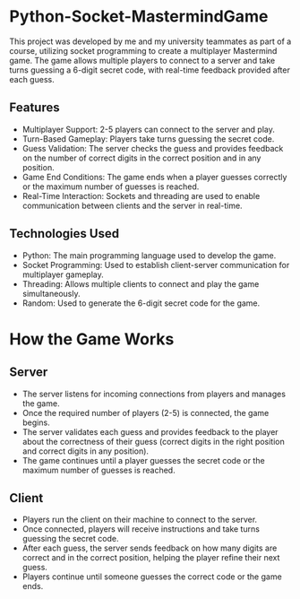 # Python-Socket-MastermindGame

This project was developed by me and my university teammates as part of a course, utilizing socket programming to create a multiplayer Mastermind game. The game allows multiple players to connect to a server and take turns guessing a 6-digit secret code, with real-time feedback provided after each guess.

## Features
- Multiplayer Support: 2-5 players can connect to the server and play.
- Turn-Based Gameplay: Players take turns guessing the secret code.
- Guess Validation: The server checks the guess and provides feedback on the number of correct digits in the correct position and in any position.
- Game End Conditions: The game ends when a player guesses correctly or the maximum number of guesses is reached.
- Real-Time Interaction: Sockets and threading are used to enable communication between clients and the server in real-time.

## Technologies Used
- Python: The main programming language used to develop the game.
- Socket Programming: Used to establish client-server communication for multiplayer gameplay.
- Threading: Allows multiple clients to connect and play the game simultaneously.
- Random: Used to generate the 6-digit secret code for the game.

# How the Game Works

## Server
- The server listens for incoming connections from players and manages the game.
- Once the required number of players (2-5) is connected, the game begins.
- The server validates each guess and provides feedback to the player about the correctness of their guess (correct digits in the right position and correct digits in any position).
- The game continues until a player guesses the secret code or the maximum number of guesses is reached.

## Client
- Players run the client on their machine to connect to the server.
- Once connected, players will receive instructions and take turns guessing the secret code.
- After each guess, the server sends feedback on how many digits are correct and in the correct position, helping the player refine their next guess.
- Players continue until someone guesses the correct code or the game ends.
